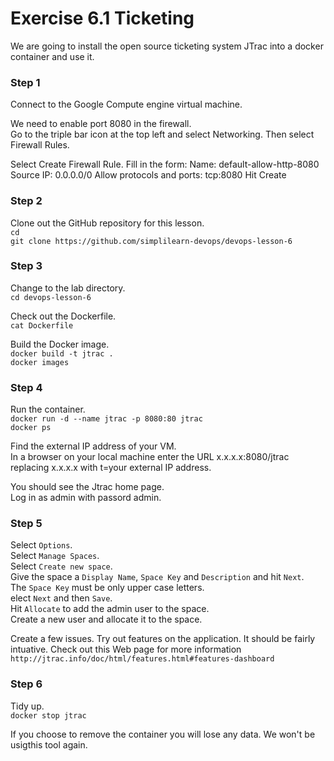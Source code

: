 # Exercise 6.1 Ticketing

We are going to install the open source ticketing system JTrac into a docker container and use it.

### Step 1

Connect to the Google Compute engine virtual machine.

We need to enable port 8080 in the firewall.  
Go to the triple bar icon at the top left and select Networking. Then select Firewall Rules.

Select Create Firewall Rule.
Fill in the form:
Name: default-allow-http-8080
Source IP: 0.0.0.0/0
Allow protocols and ports: tcp:8080
Hit Create

### Step 2

Clone out the GitHub repository for this lesson.  
`cd`  
`git clone https://github.com/simplilearn-devops/devops-lesson-6`  

### Step 3

Change to the lab directory.  
`cd devops-lesson-6`  

Check out the Dockerfile.  
`cat Dockerfile`  

Build the Docker image.  
`docker build -t jtrac .`  
`docker images`  

### Step 4

Run the container.  
`docker run -d --name jtrac -p 8080:80 jtrac`  
`docker ps`  

Find the external IP address of your VM.  
In a browser on your local machine enter the URL x.x.x.x:8080/jtrac replacing
x.x.x.x with t=your external IP address.

You should see the Jtrac home page.  
Log in as admin with passord admin.

### Step 5

Select `Options`.  
Select `Manage Spaces`.  
Select `Create new space`.  
Give the space a `Display Name`, `Space Key` and `Description` and hit `Next`.  
The `Space Key` must be only upper case letters.  
elect `Next` and then `Save`.  
Hit `Allocate` to add the admin user to the space.  
Create a new user and allocate it to the space.  

Create a few issues. Try out features on the application. It should be fairly intuative.
Check out this Web page for more information `http://jtrac.info/doc/html/features.html#features-dashboard`  

### Step 6

Tidy up.  
`docker stop jtrac`  

If you choose to remove the container you will lose any data. We won't be usigthis tool again.

